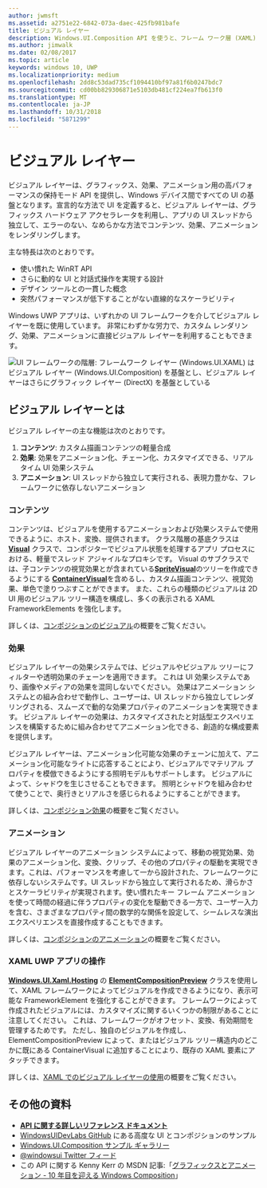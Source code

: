 ```yaml
---
author: jwmsft
ms.assetid: a2751e22-6842-073a-daec-425fb981bafe
title: ビジュアル レイヤー
description: Windows.UI.Composition API を使うと、フレーム ワーク層 (XAML) とグラフィック層 (DirectX) との間のコンポジション層にアクセスできます。
ms.author: jimwalk
ms.date: 02/08/2017
ms.topic: article
keywords: windows 10, UWP
ms.localizationpriority: medium
ms.openlocfilehash: 2dd8c53dad735cf1094410bf97a81f6b0247bdc7
ms.sourcegitcommit: cd00bb829306871e5103db481cf224ea7fb613f0
ms.translationtype: MT
ms.contentlocale: ja-JP
ms.lasthandoff: 10/31/2018
ms.locfileid: "5871299"
---
```

# <a name="visual-layer"></a>ビジュアル レイヤー

ビジュアル レイヤーは、グラフィックス、効果、アニメーション用の高パフォーマンスの保持モード API を提供し、Windows デバイス間ですべての UI の基盤となります。宣言的な方法で UI を定義すると、ビジュアル レイヤーは、グラフィックス ハードウェア アクセラレータを利用し、アプリの UI スレッドから独立して、エラーのない、なめらかな方法でコンテンツ、効果、アニメーションをレンダリングします。

主な特長は次のとおりです。

* 使い慣れた WinRT API
* さらに動的な UI と対話式操作を実現する設計
* デザイン ツールとの一貫した概念
* 突然パフォーマンスが低下することがない直線的なスケーラビリティ

Windows UWP アプリは、いずれかの UI フレームワークを介してビジュアル レイヤーを既に使用しています。 非常にわずかな労力で、カスタム レンダリング、効果、アニメーションに直接ビジュアル レイヤーを利用することもできます。

![UI フレームワークの階層: フレームワーク レイヤー (Windows.UI.XAML) はビジュアル レイヤー (Windows.UI.Composition) を基盤とし、ビジュアル レイヤーはさらにグラフィック レイヤー (DirectX) を基盤としている](images/layers-win-ui-composition.png)

## <a name="whats-in-the-visual-layer"></a>ビジュアル レイヤーとは

ビジュアル レイヤーの主な機能は次のとおりです。

1. **コンテンツ**: カスタム描画コンテンツの軽量合成
1. **効果**: 効果をアニメーション化、チェーン化、カスタマイズできる、リアルタイム UI 効果システム
1. **アニメーション**: UI スレッドから独立して実行される、表現力豊かな、フレームワークに依存しないアニメーション

### <a name="content"></a>コンテンツ

コンテンツは、ビジュアルを使用するアニメーションおよび効果システムで使用できるように、ホスト、変換、提供されます。 クラス階層の基底クラスは [**Visual**](https://msdn.microsoft.com/library/windows/apps/Dn706858) クラスで、コンポジターでビジュアル状態を処理するアプリ プロセスにおける、軽量でスレッド アジャイルなプロキシです。 Visual のサブクラスでは、子コンテンツの視覚効果とが含まれている[**SpriteVisual**](https://msdn.microsoft.com/library/windows/apps/Mt589433)のツリーを作成できるようにする [**ContainerVisual**](https://msdn.microsoft.com/library/windows/apps/Dn706810)を含めるし、カスタム描画コンテンツ、視覚効果、単色で塗りつぶすことができます。 また、これらの種類のビジュアルは 2D UI 用のビジュアル ツリー構造を構成し、多くの表示される XAML FrameworkElements を強化します。

詳しくは、[コンポジションのビジュアル](composition-visual-tree.md)の概要をご覧ください。

### <a name="effects"></a>効果

ビジュアル レイヤーの効果システムでは、ビジュアルやビジュアル ツリーにフィルターや透明効果のチェーンを適用できます。 これは UI 効果システムであり、画像やメディアの効果を混同しないでください。 効果はアニメーション システムとの組み合わせで動作し、ユーザーは、UI スレッドから独立してレンダリングされる、スムーズで動的な効果プロパティのアニメーションを実現できます。 ビジュアル レイヤーの効果は、カスタマイズされたと対話型エクスペリエンスを構築するために組み合わせてアニメーション化できる、創造的な構成要素を提供します。

ビジュアル レイヤーは、アニメーション化可能な効果のチェーンに加えて、アニメーション化可能なライトに応答することにより、ビジュアルでマテリアル プロパティを模倣できるようにする照明モデルもサポートします。 ビジュアルによって、シャドウを生じさせることもできます。 照明とシャドウを組み合わせて使うことで、奥行きとリアルさを感じられるようにすることができます。

詳しくは、[コンポジション効果](composition-effects.md)の概要をご覧ください。

### <a name="animations"></a>アニメーション

ビジュアル レイヤーのアニメーション システムによって、移動の視覚効果、効果のアニメーション化、変換、クリップ、その他のプロパティの駆動を実現できます。これは、パフォーマンスを考慮して一から設計された、フレームワークに依存しないシステムです。UI スレッドから独立して実行されるため、滑らかさとスケーラビリティが実現されます。使い慣れたキー フレーム アニメーションを使って時間の経過に伴うプロパティの変化を駆動できる一方で、ユーザー入力を含む、さまざまなプロパティ間の数学的な関係を設定して、シームレスな演出エクスペリエンスを直接作成することもできます。

詳しくは、[コンポジションのアニメーション](composition-animation.md)の概要をご覧ください。

### <a name="working-with-your-xaml-uwp-app"></a>XAML UWP アプリの操作

[**Windows.UI.Xaml.Hosting**](https://msdn.microsoft.com/library/windows/apps/Hh701908) の [**ElementCompositionPreview**](https://msdn.microsoft.com/library/windows/apps/Mt608976) クラスを使用して、XAML フレームワークによってビジュアルを作成できるようになり、表示可能な FrameworkElement を強化することができます。 フレームワークによって作成されたビジュアルには、カスタマイズに関するいくつかの制限があることに注意してください。 これは、フレームワークがオフセット、変換、有効期間を管理するためです。 ただし、独自のビジュアルを作成し、ElementCompositionPreview によって、またはビジュアル ツリー構造内のどこかに既にある ContainerVisual に追加することにより、既存の XAML 要素にアタッチできます。

詳しくは、[XAML でのビジュアル レイヤーの使用](using-the-visual-layer-with-xaml.md)の概要をご覧ください。

## <a name="additional-resources"></a>その他の資料

* [**API に関する詳しいリファレンス ドキュメント**](https://msdn.microsoft.com/library/windows/apps/Dn706878)
* [WindowsUIDevLabs GitHub](https://github.com/microsoft/windowsuidevlabs) にある高度な UI とコンポジションのサンプル
* [Windows.UI.Composition サンプル ギャラリー](https://aka.ms/winuiapp)
* [@windowsui Twitter フィード ](https://twitter.com/windowsui)
* この API に関する Kenny Kerr の MSDN 記事:「[グラフィックスとアニメーション - 10 年目を迎える Windows Composition](https://msdn.microsoft.com/magazine/mt590968)」
